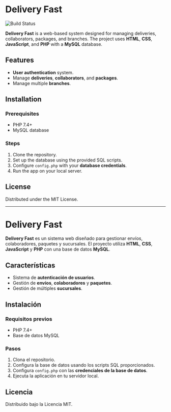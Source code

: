 # Delivery Fast

![Build Status](https://img.shields.io/badge/build-passing-brightgreen)

**Delivery Fast** is a web-based system designed for managing deliveries, collaborators, packages, and branches. The project uses **HTML**, **CSS**, **JavaScript**, and **PHP** with a **MySQL** database.

## Features
- **User authentication** system.
- Manage **deliveries**, **collaborators**, and **packages**.
- Manage multiple **branches**.

## Installation
### Prerequisites
- PHP 7.4+
- MySQL database

### Steps
1. Clone the repository.
2. Set up the database using the provided SQL scripts.
3. Configure `config.php` with your **database credentials**.
4. Run the app on your local server.

## License
Distributed under the MIT License.

---

# Delivery Fast

**Delivery Fast** es un sistema web diseñado para gestionar envíos, colaboradores, paquetes y sucursales. El proyecto utiliza **HTML**, **CSS**, **JavaScript** y **PHP** con una base de datos **MySQL**.

## Características
- Sistema de **autenticación de usuarios**.
- Gestión de **envíos**, **colaboradores** y **paquetes**.
- Gestión de múltiples **sucursales**.

## Instalación
### Requisitos previos
- PHP 7.4+
- Base de datos MySQL

### Pasos
1. Clona el repositorio.
2. Configura la base de datos usando los scripts SQL proporcionados.
3. Configura `config.php` con las **credenciales de la base de datos**.
4. Ejecuta la aplicación en tu servidor local.

## Licencia
Distribuido bajo la Licencia MIT.
